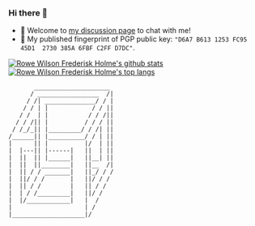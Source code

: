 ### Hi there 👋

- 💬 Welcome to [my discussion page](https://github.com/Frederisk/Frederisk/discussions) to chat with me!
- 🔏 My published fingerprint of PGP public key: `"D6A7 B613 1253 FC95 45D1  2730 385A 6FBF C2FF D7DC"`.

[![Rowe Wilson Frederisk Holme's github stats](https://github-readme-stats.vercel.app/api?username=Frederisk&count_private=true&theme=tokyonight&show_icons=true&bg_color=161b22)](https://github.com/anuraghazra/github-readme-stats) [![Rowe Wilson Frederisk Holme's top langs](https://github-readme-stats.vercel.app/api/top-langs/?username=Frederisk&theme=tokyonight&count_private=true&show_icons=true&layout=compact&bg_color=161b22&langs_count=8)](https://github.com/anuraghazra/github-readme-stats)

```text
       _____________________
      / _________________  /|
     / /| ______________/ / |
    / / | |            / / ||
   / /  | |           / / /||
  / / /|| |          / / / ||
 / /_/_|| |_________/ / /| ||
/______|| |__________/ / | ||
|      || |          |/  | ||
|  |---|| |------|   ||  | ||
|  ||  || |______|   ||__| ||
|  ||  ||________|   ||__  /|
|  || / / _______|   ||_/ / /
|  ||/ / /       |   ||/ / /
|  || / /        |   || / /
|  | / /_________|   ||/ /
|  |/____________|   |  /
|                    | /
|____________________|/
```

<!--
**Frederisk/Frederisk** is a ✨ _special_ ✨ repository because its `README.md` (this file) appears on your GitHub profile.

Here are some ideas to get you started:
- 🔓🔒🔐🔑🗝
- 🔭 I’m currently working on ...
- 🌱 I’m currently learning ...
- 👯 I’m looking to collaborate on ...
- 🤔 I’m looking for help with ...
- 💬 Ask me about ...
- 📫 How to reach me: ...
- 😄 Pronouns: ...
- ⚡ Fun fact: ...
-->
